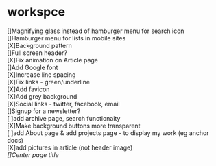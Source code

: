 # workspce
[]Magnifying glass instead of hamburger menu for search icon  
[]Hamburger menu for lists in mobile sites  
[X]Background pattern  
[]Full screen header?  
[X]Fix animation on Article page  
[]Add Google font  
[X]Increase line spacing  
[X]Fix links - green/underline  
[X]Add favicon  
[X]Add grey background  
[X]Social links - twitter, facebook, email  
[]Signup for a newsletter?  
[ ]add archive page, search functionaity  
[X]Make background buttons more transparent  
[ ]add About page & add projects page - to display my work (eg anchor docs)  
[X]add pictures in article (not header image)  
*[]Center page title*
